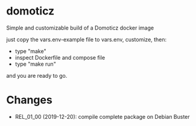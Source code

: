 # domoticz
Simple and customizable build of a Domoticz docker image

just copy the vars.env-example file to vars.env, customize, then:
- type "make"
- inspect Dockerfile and compose file
- type "make run"

and you are ready to go.

# Changes
- REL_01_00 (2019-12-20): compile complete package on Debian Buster

